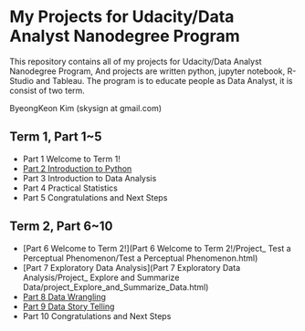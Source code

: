 # My Projects for Udacity/Data Analyst Nanodegree Program

This repository contains all of my projects for Udacity/Data Analyst Nanodegree Program,
And projects are written python, jupyter notebook, R-Studio and Tableau.
The program is to educate people as Data Analyst, it is consist of two term.

ByeongKeon Kim (skysign at gmail.com)

## Term 1, Part 1~5
 * Part 1  Welcome to Term 1!
 * [Part 2 Introduction to Python](https://github.com/skysign/udacity-DAND/tree/master/Part%202%20Introduction%20to%20Python/Project_%20Explore%20US%20Bikeshare%20Data/Completing%20and%20Submitting%20this%20Project%20-%20Two%20Options)
 * Part 3 Introduction to Data Analysis
 * Part 4 Practical Statistics
 * Part 5 Congratulations and Next Steps

## Term 2, Part 6~10
 * [Part 6 Welcome to Term 2!](Part 6 Welcome to Term 2!/Project_ Test a Perceptual Phenomenon/Test a Perceptual Phenomenon.html)
 * [Part 7 Exploratory Data Analysis](Part 7 Exploratory Data Analysis/Project_ Explore and Summarize Data/project_Explore_and_Summarize_Data.html)
 * [Part 8 Data Wrangling](Part%208%20Data%20Wrangling/Project_%20Wrangle%20and%20Analyze%20Data/act_report.html)
 * [Part 9 Data Story Telling](https://public.tableau.com/profile/borajeong#!/vizhome/DataStorytellingBaseballplayer/DataStorytellingBaseballplayer)
 * Part 10 Congratulations and Next Steps
